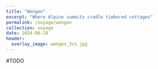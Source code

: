 ```yaml
---
title: "Wengen"
excerpt: "Where Alpine summits cradle timbered cottages"
permalink: /voyage/wengen
collection: voyage
date: 2024-06-18
header:
  overlay_image: wengen_3v1.jpg
---
```


#TODO